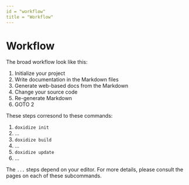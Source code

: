 ```yaml
---
id = "workflow"
title = "Workflow"
---
```

# Workflow

The broad workflow look like this:

1. Initialize your project
2. Write documentation in the Markdown files
3. Generate web-based docs from the Markdown
4. Change your source code
5. Re-generate Markdown
6. GOTO 2

These steps corresond to these commands:

1. `doxidize init`
2. ...
3. `doxidize build`
4. ...
5. `doxidize update`
6. ...

The `...` steps depend on your editor. For more details, please
consult the pages on each of these subcommands.
